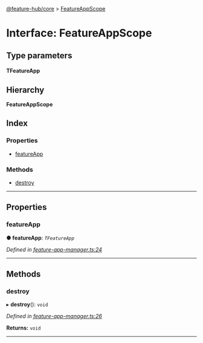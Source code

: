 [@feature-hub/core](../README.md) > [FeatureAppScope](../interfaces/featureappscope.md)

# Interface: FeatureAppScope

## Type parameters
#### TFeatureApp 
## Hierarchy

**FeatureAppScope**

## Index

### Properties

* [featureApp](featureappscope.md#featureapp)

### Methods

* [destroy](featureappscope.md#destroy)

---

## Properties

<a id="featureapp"></a>

###  featureApp

**● featureApp**: *`TFeatureApp`*

*Defined in [feature-app-manager.ts:24](https://github.com/sinnerschrader/feature-hub/blob/master/packages/core/src/feature-app-manager.ts#L24)*

___

## Methods

<a id="destroy"></a>

###  destroy

▸ **destroy**(): `void`

*Defined in [feature-app-manager.ts:26](https://github.com/sinnerschrader/feature-hub/blob/master/packages/core/src/feature-app-manager.ts#L26)*

**Returns:** `void`

___

